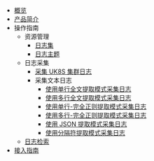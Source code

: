 
* [概览](/ulogservice/README)
* [产品简介](/ulogservice/introduction)
* 操作指南
   * 资源管理
     * [日志集](/ulogservice/resource/logset)
     * [日志主题](/ulogservice/resource/topic)
   * 日志采集
     * [采集 UK8S 集群日志](/ulogservice/collect/UK8S)
     * 采集文本日志
       * [使用单行全文提取模式采集日志](/ulogservice/collect/text/minimal_line)
       * [使用多行全文提取模式采集日志](/ulogservice/collect/text/multi_line)
       * [使用单行-完全正则提取模式采集日志](/ulogservice/collect/text/full_regex)
       * [使用多行-完全正则提取模式采集日志](/ulogservice/collect/text/multi_line_full_regex)
       * [使用 JSON 提取模式采集日志](/ulogservice/collect/text/json)
       * [使用分隔符提取模式采集日志](/ulogservice/collect/text/delimiter)
   * [日志检索](/ulogservice/operate/search)
* [接入指南](/ulogservice/operate/practice)
